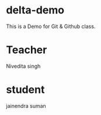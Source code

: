 # delta-demo
This is a Demo for Git &amp; Github class.

# Teacher
Nivedita singh

# student
jainendra suman